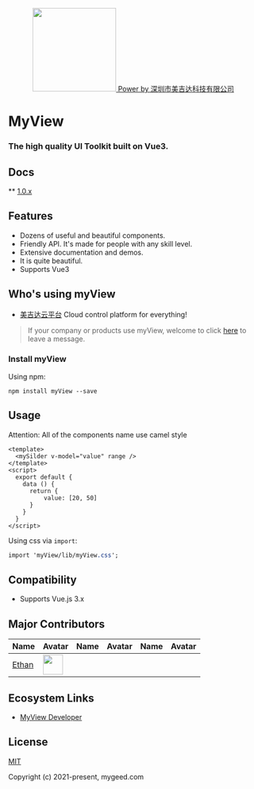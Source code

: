 <p align="center">
    <a href="http://canbego.com/myview">
        <img width="168" src="http://smatem.com/images/mygeedLogo.png">
        Power by 深圳市美吉达科技有限公司
    </a>
</p>
<h1></h1>

<h1>
MyView
<h3>The high quality UI Toolkit built on Vue3.</h3>
</h1>

## Docs

** [1.0.x](http://canbego.com/myview/dev-doc-zh)

## Features

- Dozens of useful and beautiful components.
- Friendly API. It's made for people with any skill level.
- Extensive documentation and demos.
- It is quite beautiful.
- Supports Vue3

## Who's using myView

- [美吉达云平台](http://cloud.mygeed.com/) Cloud control platform for everything!

> If your company or products use myView, welcome to click [here](https://gitee.com/mygeed/myView/issues/new) to leave a message.

### Install myView

Using npm:
```
npm install myView --save
```

## Usage

Attention: All of the components name use camel style

```vue
<template>
  <mySilder v-model="value" range />
</template>
<script>
  export default {
    data () {
      return {
          value: [20, 50]
      }
    }
  }
</script>
```

Using css via `import`:

```css
import 'myView/lib/myView.css';
```

## Compatibility

- Supports Vue.js 3.x

## Major Contributors
|Name|Avatar|Name|Avatar|Name|Avatar|
|---|---|---|---|---|---|
|[Ethan](https://github.com/mygeed) |  <img width="40" src="http://smatem.com/images/mygeedLogo.png"/>

## Ecosystem Links

- [MyView Developer](https://canbego.com/myview)

## License
[MIT](http://opensource.org/licenses/MIT)

Copyright (c) 2021-present, mygeed.com
